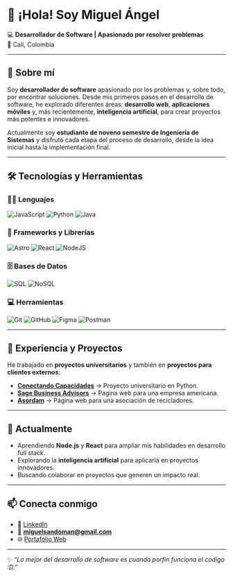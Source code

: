 
# 👋 ¡Hola! Soy Miguel Ángel  

💻 **Desarrollador de Software | Apasionado por resolver problemas**  
📍 Cali, Colombia  

---

## 🚀 Sobre mí
Soy **desarrollador de software** apasionado por los problemas y, sobre todo, por encontrar soluciones. Desde mis primeros pasos en el desarrollo de software, he explorado diferentes áreas: **desarrollo web**, **aplicaciones móviles** y, más recientemente, **inteligencia artificial**, para crear proyectos más potentes e innovadores.  

Actualmente soy **estudiante de noveno semestre de Ingeniería de Sistemas** y disfruto cada etapa del proceso de desarrollo, desde la idea inicial hasta la implementación final.  

---

## 🛠️ Tecnologías y Herramientas

### 👨‍💻 Lenguajes
<p>
    <img alt="JavaScript" src="https://img.shields.io/badge/JavaScript-%23F7DF1E.svg?logo=javascript&logoColor=black">
    <img alt="Python" src="https://img.shields.io/badge/Python-%2314354C.svg?logo=python&logoColor=white">
    <img alt="Java" src="https://img.shields.io/badge/Java-%23007396.svg?logo=java&logoColor=white">
</p>

### 🧰 Frameworks y Librerías
<p>
    <img alt="Astro" src="https://img.shields.io/badge/Astro-FF5D01?style=flat&logo=astro&logoColor=white">
    <img alt="React" src="https://img.shields.io/badge/React-20232A?logo=react&logoColor=61DAFB">
    <img alt="NodeJS" src="https://img.shields.io/badge/Node.js-43853D?logo=node.js&logoColor=white">
</p>

### 🗄️ Bases de Datos
<p>
    <img alt="SQL" src="https://img.shields.io/badge/SQL-025E8C.svg?logo=mysql&logoColor=white">
    <img alt="NoSQL" src="https://img.shields.io/badge/NoSQL-%23013243.svg?logo=mongodb&logoColor=white">
</p>

### 💻 Herramientas
<p>
    <img alt="Git" src="https://img.shields.io/badge/Git-F05033.svg?logo=git&logoColor=white">
    <img alt="GitHub" src="https://img.shields.io/badge/GitHub-181717.svg?logo=github&logoColor=white">
    <img alt="Figma" src="https://img.shields.io/badge/Figma-F24E1E.svg?logo=figma&logoColor=white">
    <img alt="Postman" src="https://img.shields.io/badge/Postman-FF6C37?logo=postman&logoColor=white">
</p>

---

## 📌 Experiencia y Proyectos

He trabajado en **proyectos universitarios** y también en **proyectos para clientes externos**:

- [**Conectando Capacidades**](https://github.com/Miangel0/conectando-capacidades) → Proyecto universitario en Python.  
- [**Sage Business Advisors**](https://github.com/Miangel0/Sage-Business-Advisors) → Pagina web para una empresa americana.  
- [**Asordam**](https://github.com/Miangel0/asordam) → Página web para una asociación de recicladores.  

---

## 🌱 Actualmente
- Aprendiendo **Node.js** y **React** para ampliar mis habilidades en desarrollo full stack.
- Explorando la **inteligencia artificial** para aplicarla en proyectos innovadores.
- Buscando colaborar en proyectos que generen un impacto real.

---

## 📫 Conecta conmigo
- 💼 [LinkedIn](https://www.linkedin.com/in/miguel-angel-sandoval-manrique-15a773256/)  
- 📧 **miguelsandoman@gmail.com**  
- 🌐 [Portafolio Web](https://miguel-dev.netlify.app/)

---

✨ *“Lo mejor del desarrollo de software es cuando porfin funciona el codigo :D.”*
